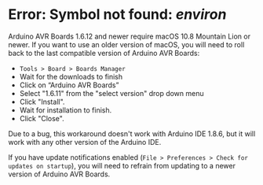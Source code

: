 # Error: Symbol not found: _environ_
Arduino AVR Boards 1.6.12 and newer require macOS 10.8 Mountain Lion or newer. If you want to use an older version of macOS, you will need to roll back to the last compatible version of Arduino AVR Boards:

* `Tools > Board > Boards Manager`
* Wait for the downloads to finish
* Click on “Arduino AVR Boards”
* Select "1.6.11" from the "select version" drop down menu
* Click "Install".
* Wait for installation to finish.
* Click "Close".

Due to a bug, this workaround doesn't work with Arduino IDE 1.8.6, but it will work with any other version of the Arduino IDE.

If you have update notifications enabled (`File > Preferences > Check for updates on startup`), you will need to refrain from updating to a newer version of Arduino AVR Boards.
